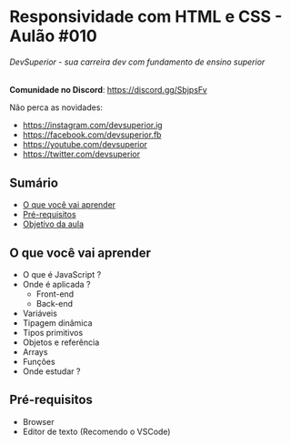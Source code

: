# Responsividade com HTML e CSS - Aulão #010
###### DevSuperior - sua carreira dev com fundamento de ensino superior

**Comunidade no Discord**:
https://discord.gg/SbjpsFv

Não perca as novidades:
- https://instagram.com/devsuperior.ig
- https://facebook.com/devsuperior.fb
- https://youtube.com/devsuperior
- https://twitter.com/devsuperior

## Sumário
- [O que você vai aprender](#O-que-você-vai-aprender)
- [Pré-requisitos](#pré-requisitos)
- [Objetivo da aula](#Objetivo-da-aula) 

## O que você vai aprender
- O que é JavaScript ?
- Onde é aplicada ?
  - Front-end
  - Back-end
- Variáveis
- Tipagem dinâmica
- Tipos primitivos
- Objetos e referência
- Arrays
- Funções
- Onde estudar ?

## Pré-requisitos
- Browser
- Editor de texto (Recomendo o VSCode)
